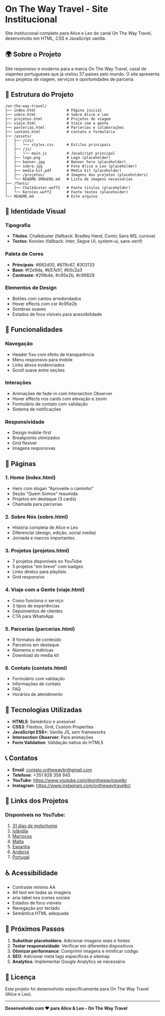 # On The Way Travel - Site Institucional

Site institucional completo para Alice e Leo do canal On The Way Travel, desenvolvido em HTML, CSS e JavaScript vanilla.

## 🌍 Sobre o Projeto

Site responsivo e moderno para a marca On The Way Travel, casal de viajantes portugueses que já visitou 37 países pelo mundo. O site apresenta seus projetos de viagem, serviços e oportunidades de parceria.

## 📁 Estrutura do Projeto

```
/on-the-way-travel/
├── index.html              # Página inicial
├── sobre.html              # Sobre Alice e Leo
├── projetos.html           # Projetos de viagem
├── viaje.html              # Viaje com a gente
├── parcerias.html          # Parcerias e colaborações
├── contato.html            # Contato e formulário
├── /assets/
│   ├── /css/
│   │   └── styles.css      # Estilos principais
│   ├── /js/
│   │   └── main.js         # JavaScript principal
│   ├── logo.png            # Logo (placeholder)
│   ├── banner.jpg          # Banner hero (placeholder)
│   ├── sobre.jpg           # Foto Alice e Leo (placeholder)
│   ├── media-kit.pdf       # Media kit (placeholder)
│   ├── /projetos/          # Imagens dos projetos (placeholders)
│   └── README-IMAGENS.md   # Lista de imagens necessárias
├── /fonts/
│   ├── Chalkduster.woff2   # Fonte títulos (placeholder)
│   └── Korolev.woff2       # Fonte textos (placeholder)
└── README.md               # Este arquivo
```

## 🎨 Identidade Visual

### Tipografia
- **Títulos**: Chalkduster (fallback: Bradley Hand, Comic Sans MS, cursive)
- **Textos**: Korolev (fallback: Inter, Segoe UI, system-ui, sans-serif)

### Paleta de Cores
- **Principais**: #682d00, #878c67, #303133
- **Base**: #f2e9da, #b57e51, #b5c2a3
- **Contraste**: #2f4b4e, #c95e2b, #c99829

### Elementos de Design
- Botões com cantos arredondados
- Hover effects com cor #c95e2b
- Sombras suaves
- Estados de foco visíveis para acessibilidade

## 🚀 Funcionalidades

### Navegação
- Header fixo com efeito de transparência
- Menu responsivo para mobile
- Links ativos evidenciados
- Scroll suave entre seções

### Interações
- Animações de fade-in com Intersection Observer
- Hover effects nos cards com elevação e zoom
- Formulário de contato com validação
- Sistema de notificações

### Responsividade
- Design mobile-first
- Breakpoints otimizados
- Grid flexível
- Imagens responsivas

## 📱 Páginas

### 1. Home (index.html)
- Hero com slogan "Aproveite o caminho"
- Seção "Quem Somos" resumida
- Projetos em destaque (3 cards)
- Chamada para parcerias

### 2. Sobre Nós (sobre.html)
- História completa de Alice e Leo
- Diferencial (design, edição, social media)
- Jornada e marcos importantes

### 3. Projetos (projetos.html)
- 7 projetos disponíveis no YouTube
- 5 projetos "em breve" com badges
- Links diretos para playlists
- Grid responsivo

### 4. Viaje com a Gente (viaje.html)
- Como funciona o serviço
- 3 tipos de experiências
- Depoimentos de clientes
- CTA para WhatsApp

### 5. Parcerias (parcerias.html)
- 8 formatos de conteúdo
- Parceiros em destaque
- Números e métricas
- Download do media kit

### 6. Contato (contato.html)
- Formulário com validação
- Informações de contato
- FAQ
- Horários de atendimento

## 🔧 Tecnologias Utilizadas

- **HTML5**: Semântico e acessível
- **CSS3**: Flexbox, Grid, Custom Properties
- **JavaScript ES6+**: Vanilla JS, sem frameworks
- **Intersection Observer**: Para animações
- **Form Validation**: Validação nativa do HTML5

## 📞 Contatos

- **Email**: contato.onthewaybr@gmail.com
- **Telefone**: +351 928 358 945
- **YouTube**: https://www.youtube.com/@onthewaytravelbr
- **Instagram**: https://www.instagram.com/onthewaytravelbr/

## 🎯 Links dos Projetos

### Disponíveis no YouTube:
1. [31 dias de motorhome](https://youtube.com/playlist?list=PLWtEMqTjYgW9UcTyYlNdelXsN02tq1IrX&feature=shared)
2. [Islândia](https://youtube.com/playlist?list=PLWtEMqTjYgW-VA6uFAEG-P_527ZxggkYS&feature=shared)
3. [Marrocos](https://youtube.com/playlist?list=PLWtEMqTjYgW_bIfyfd9CS43ZGFAJ8vo65&feature=shared)
4. [Malta](https://youtube.com/playlist?list=PLWtEMqTjYgW8P9Ya26cKJPpVuWmvJzfB3&feature=shared)
5. [Espanha](https://youtube.com/playlist?list=PLWtEMqTjYgW8qjsTC91xnwACxGmoVqKjJ&feature=shared)
6. [Andorra](https://youtube.com/playlist?list=PLWtEMqTjYgW-JiUqt-mHuFKf0mjBQtUoY&feature=shared)
7. [Portugal](https://youtube.com/playlist?list=PLWtEMqTjYgW-Gdul_xiCHQehLXypNXYOs&feature=shared)

## ♿ Acessibilidade

- Contraste mínimo AA
- Alt text em todas as imagens
- aria-label nos ícones sociais
- Estados de foco visíveis
- Navegação por teclado
- Semântica HTML adequada

## 📝 Próximos Passos

1. **Substituir placeholders**: Adicionar imagens reais e fontes
2. **Testar responsividade**: Verificar em diferentes dispositivos
3. **Otimizar performance**: Comprimir imagens e minificar código
4. **SEO**: Adicionar meta tags específicas e sitemap
5. **Analytics**: Implementar Google Analytics se necessário

## 📄 Licença

Este projeto foi desenvolvido especificamente para On The Way Travel (Alice e Leo).

---

**Desenvolvido com ❤️ para Alice & Leo - On The Way Travel**
